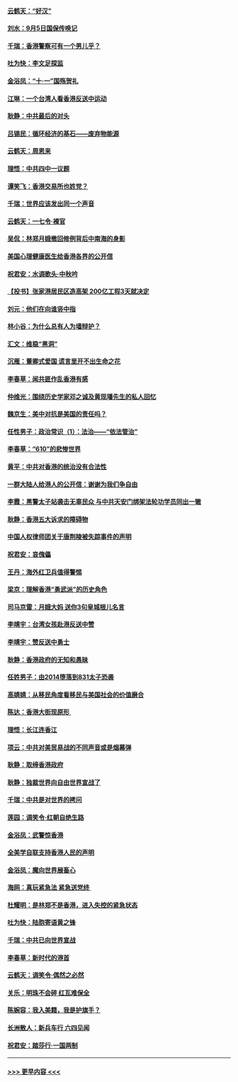 #### [云鹤天：“好汉”](../pages/nsc993/n11513536.md?t=09111800) 
#### [刘水：9月5日国保传唤记](../pages/nsc993/n11513460.md?t=09111800) 
#### [千瑞：香港警察可有一个男儿乎？](../pages/nsc993/n11513109.md?t=09111800) 
#### [吐为快：李文足探监](../pages/nsc993/n11509622.md?t=09111800) 
#### [金浴凤：“十‧一”国殇贺礼](../pages/nsc993/n11509593.md?t=09111800) 
#### [江琳：一个台湾人看香港反送中运动](../pages/nsc993/n11509211.md?t=09111800) 
#### [耿静：中共最后的对头](../pages/nsc993/n11508308.md?t=09111800) 
#### [吕锡民：循环经济的基石——废弃物能源](../pages/nsc993/n11508212.md?t=09111800) 
#### [云鹤天：周恩来](../pages/nsc993/n11508055.md?t=09111800) 
#### [理悟：中共四中一议题](../pages/nsc993/n11507782.md?t=09111800) 
#### [谭笑飞：香港交易所也姓党？](../pages/nsc993/n11507753.md?t=09111800) 
#### [千瑞：世界应该发出同一个声音](../pages/nsc993/n11507290.md?t=09111800) 
#### [云鹤天：一七令‧裸官](../pages/nsc993/n11507177.md?t=09111800) 
#### [吴侃：林郑月娥撤回修例背后中南海的身影](../pages/nsc993/n11506876.md?t=09111800) 
#### [美国心理健康医生给香港各界的公开信](../pages/nsc993/n11506809.md?t=09111800) 
#### [祝君安：水调歌头‧中秋吟](../pages/nsc993/n11506758.md?t=09111800) 
#### [【投书】张家港居民区造高架 200亿工程3天就决定](../pages/nsc993/n11506682.md?t=09111800) 
#### [刘元：他们在向谁竖中指](../pages/nsc993/n11505384.md?t=09111800) 
#### [林小谷：为什么总有人为墙辩护？](../pages/nsc993/n11505226.md?t=09111800) 
#### [汇文：维稳“黑洞”](../pages/nsc993/n11504347.md?t=09111800) 
#### [沉雁：董卿式爱国 谎言里开不出生命之花](../pages/nsc993/n11503215.md?t=09111800) 
#### [李春草：闻共匪作乱香港有感](../pages/nsc993/n11503072.md?t=09111800) 
#### [仲维光：围绕历史学家邓之诚及黄现璠先生的私人回忆](../pages/nsc993/n11501330.md?t=09111800) 
#### [魏京生：美中对抗是美国的责任吗？](../pages/nsc993/n11500723.md?t=09111800) 
#### [任性男子：政治常识（1）：法治——“依法管治”](../pages/nsc993/n11500791.md?t=09111800) 
#### [李春草：“610”的悲惨世界](../pages/nsc993/n11501141.md?t=09111800) 
#### [黄平：中共对香港的统治没有合法性](../pages/nsc993/n11499473.md?t=09111800) 
#### [一群大陆人给港人的公开信：谢谢为我们争自由](../pages/nsc993/n11500402.md?t=09111800) 
#### [李霞：黑警太子站袭击无辜民众 与中共天安门绑架法轮功学员同出一辙](../pages/nsc993/n11499805.md?t=09111800) 
#### [耿静：香港五大诉求的障碍物](../pages/nsc993/n11497578.md?t=09111800) 
#### [中国人权律师团关于唐荆陵被失踪事件的声明](../pages/nsc993/n11500014.md?t=09111800) 
#### [祝君安：哀傀儡](../pages/nsc993/n11499776.md?t=09111800) 
#### [王丹：海外红卫兵值得警惕](../pages/nsc993/n11498138.md?t=09111800) 
#### [梁京：理解香港“勇武派”的历史角色](../pages/nsc993/n11498006.md?t=09111800) 
#### [司马京雷：月娥大妈  送你3句皇城根儿名言](../pages/nsc993/n11497885.md?t=09111800) 
#### [李靖宇：台湾女孩赴港反送中赞](../pages/nsc993/n11497721.md?t=09111800) 
#### [李靖宇：赞反送中勇士](../pages/nsc993/n11497452.md?t=09111800) 
#### [耿静：香港政府的无知和愚昧](../pages/nsc993/n11494238.md?t=09111800) 
#### [任姓男子：由2014堕落到831太子恐袭](../pages/nsc993/n11496683.md?t=09111800) 
#### [高婧婧：从移民角度看移民与美国社会的价值磨合](../pages/nsc993/n11495757.md?t=09111800) 
#### [陈达：香港大街现原形 ](../pages/nsc993/n11495441.md?t=09111800) 
#### [理悟：长江连香江](../pages/nsc993/n11495377.md?t=09111800) 
#### [项云：中共对美贸易战的不同声音或是烟幕弹](../pages/nsc993/n11494929.md?t=09111800) 
#### [耿静：取缔香港政府](../pages/nsc993/n11494218.md?t=09111800) 
#### [耿静：独裁世界向自由世界宣战了](../pages/nsc993/n11494190.md?t=09111800) 
#### [千瑞：中共是对世界的拷问](../pages/nsc993/n11493021.md?t=09111800) 
#### [莲园：调笑令‧红朝自绝生路](../pages/nsc993/n11493011.md?t=09111800) 
#### [金浴凤：武警惊香港](../pages/nsc993/n11492994.md?t=09111800) 
#### [全美学自联支持香港人民的声明](../pages/nsc993/n11492630.md?t=09111800) 
#### [金浴凤：魔向世界展畜心](../pages/nsc993/n11492599.md?t=09111800) 
#### [海网：真玩紧急法 紧急送党终 ](../pages/nsc993/n11492535.md?t=09111800) 
#### [杜耀明：是林郑不是香港，进入失控的紧急状态](../pages/nsc993/n11491420.md?t=09111800) 
#### [吐为快：陆胞寄语黄之锋](../pages/nsc993/n11491117.md?t=09111800) 
#### [千瑞：中共已向世界宣战](../pages/nsc993/n11490123.md?t=09111800) 
#### [李春草：新时代的港首](../pages/nsc993/n11489864.md?t=09111800) 
#### [云鹤天：调笑令·偶然之必然](../pages/nsc993/n11489701.md?t=09111800) 
#### [关乐：明珠不会碎 红瓦难保全](../pages/nsc993/n11489647.md?t=09111800) 
#### [陈婉容：我入美籍，我是护旗手？](../pages/nsc993/n11487908.md?t=09111800) 
#### [长洲散人：新兵车行 六四见闻](../pages/nsc993/n11487729.md?t=09111800) 
#### [祝君安：踏莎行‧一国两制](../pages/nsc993/n11487699.md?t=09111800) 

----
#### [ >>> 更早内容 <<< ](../indexes/nsc993-earlier.md)
